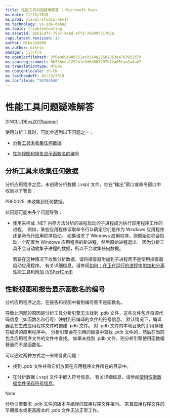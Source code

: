 ```yaml
---
title: 性能工具问题疑难解答 | Microsoft Docs
ms.date: 11/15/2016
ms.prod: visual-studio-dev14
ms.technology: vs-ide-debug
ms.topic: troubleshooting
ms.assetid: 0b61cdf7-75b7-4abd-aff2-7bd997717626
caps.latest.revision: 15
author: MikeJo5000
ms.author: mikejo
manager: jillfra
ms.openlocfilehash: 3f6a069e98b751ac9314a22562063ea763955d79
ms.sourcegitcommit: 8b538eea125241e9d6d8b7297b72a66faa9a4a47
ms.translationtype: MTE95
ms.contentlocale: zh-CN
ms.lasthandoff: 01/23/2019
ms.locfileid: "54784546"
---
```

# <a name="troubleshooting-performance-tools-issues"></a>性能工具问题疑难解答
[!INCLUDE[vs2017banner](../includes/vs2017banner.md)]

使用分析工具时，可能会遇到以下问题之一：  
  
-   [分析工具未收集任何数据](#NoDataCollected)  
  
-   [性能视图和报告显示函数名的编号](#NoSymbols)  
  
##  <a name="NoDataCollected"></a> 分析工具未收集任何数据  
 分析应用程序之后，未创建分析数据 (.vsp) 文件，你在“输出”窗口或命令窗口中收到以下警告：  
  
 PRF0025: 未收集到任何数据。  
  
 此问题可能由多个问题导致：  
  
-   使用采样或 .NET 内存方法分析的进程启动的子进程成为执行应用程序工作的进程。 例如，某些应用程序读取命令行以确定它们是作为 Windows 应用程序还是命令行应用程序启动。 如果请求了 Windows 应用程序，则原始进程会启动一个配置为 Windows 应用程序的新进程，然后原始进程退出。 因为分析工具不会自动收集子进程的数据，所以不会收集任何数据。  
  
     若要在这种情况下收集分析数据，请将探查器附加到子进程而不是使用探查器启动应用程序。 有关详细信息，请参阅[如何：在正在运行的进程中附加和分离性能工具](../profiling/how-to-attach-and-detach-performance-tools-to-running-processes.md)和[附加 (VSPerfCmd)](../profiling/attach.md)  
  
##  <a name="NoSymbols"></a> 性能视图和报告显示函数名的编号  
 分析应用程序之后，在报告和视图中看到编号而不是函数名。  
  
 导致此问题的原因是分析工具分析引擎无法找到 .pdb 文件，这些文件包含将源代码信息（如函数名和行号）映射到已编译的文件的符号信息。 默认情况下，编译器会在生成应用程序文件时创建 .pdb 文件。 对 .pdb 文件的本地目录的引用存储在编译的应用程序中。 分析引擎会在引用的目录中查找 .pdb 文件的，然后在当前包含应用程序文件的文件中查找。 如果未找到 .pdb 文件，则分析引擎使用函数偏移量而不是函数名。  
  
 可以通过两种方式之一来修复此问题：  
  
-   找到 .pdb 文件并将它们放置在应用程序文件所在的目录中。  
  
-   在分析数据 (.vsp) 文件中嵌入符号信息。 有关详细信息，请参阅[使用性能数据文件保存符号信息](../profiling/saving-symbol-information-with-performance-data-files.md)。  
  
> [!NOTE]
>  分析引擎要求 .pdb 文件的版本与编译的应用程序文件相同。 来自应用程序文件的早期版本或更高版本的 .pdb 文件无法正常工作。

